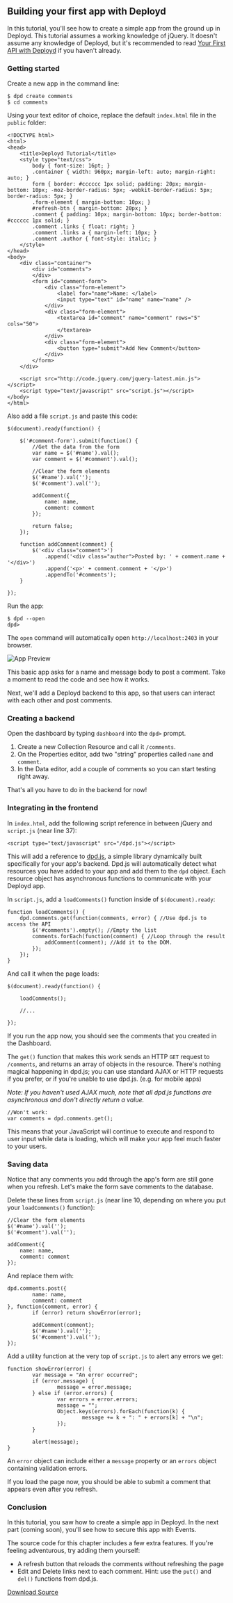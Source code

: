 <!--{
	title: 'Your first app with Deployd',
	tags: ['tutorial']
}-->

## Building your first app with Deployd

In this tutorial, you'll see how to create a simple app from the ground up in Deployd. This tutorial assumes a working knowledge of jQuery. It doesn't assume any knowledge of Deployd, but it's recommended to read [Your First API with Deployd](/docs/your-first-api.md) if you haven't already.

### Getting started

Create a new app in the command line:

	$ dpd create comments
	$ cd comments

Using your text editor of choice, replace the default `index.html` file in the `public` folder:

	<!DOCTYPE html>
	<html>
	<head>
		<title>Deployd Tutorial</title>
		<style type="text/css">
			body { font-size: 16pt; }
			.container { width: 960px; margin-left: auto; margin-right: auto; }
			form { border: #cccccc 1px solid; padding: 20px; margin-bottom: 10px; -moz-border-radius: 5px; -webkit-border-radius: 5px; border-radius: 5px; }
			.form-element { margin-bottom: 10px; }
			#refresh-btn { margin-bottom: 20px; }
			.comment { padding: 10px; margin-bottom: 10px; border-bottom: #cccccc 1px solid; }
			.comment .links { float: right; }
			.comment .links a { margin-left: 10px; }
			.comment .author { font-style: italic; }
		</style>
	</head>
	<body>
		<div class="container">
			<div id="comments">
			</div>
			<form id="comment-form">
				<div class="form-element">
					<label for="name">Name: </label>
					<input type="text" id="name" name="name" />
				</div>
				<div class="form-element">
					<textarea id="comment" name="comment" rows="5" cols="50">
					</textarea>
				</div>
				<div class="form-element">
					<button type="submit">Add New Comment</button>
				</div>
			</form>
		</div>
		
		<script src="http://code.jquery.com/jquery-latest.min.js"></script>
		<script type="text/javascript" src="script.js"></script>
	</body>
	</html>

Also add a file `script.js` and paste this code:

	$(document).ready(function() {

		$('#comment-form').submit(function() {
			//Get the data from the form
			var name = $('#name').val();
			var comment = $('#comment').val();

			//Clear the form elements
			$('#name').val('');
			$('#comment').val('');

			addComment({
				name: name,
				comment: comment
			});

			return false;
		});

		function addComment(comment) {
			$('<div class="comment">')
				.append('<div class="author">Posted by: ' + comment.name + '</div>')
				.append('<p>' + comment.comment + '</p>')
				.appendTo('#comments');
		}

	});

Run the app:

	$ dpd --open
	dpd>

The `open` command will automatically open `http://localhost:2403` in your browser.

![App Preview](/tutorials/first-app/images/comments-app-preview.png)

This basic app asks for a name and message body to post a comment. Take a moment to read the code and see how it works. 

Next, we'll add a Deployd backend to this app, so that users can interact with each other and post comments.

### Creating a backend

Open the dashboard by typing `dashboard` into the `dpd>` prompt. 

1. Create a new Collection Resource and call it `/comments`.
2. On the Properties editor, add two "string" properties called `name` and `comment`.
3. In the Data editor, add a couple of comments so you can start testing right away.

That's all you have to do in the backend for now!

### Integrating in the frontend

In `index.html`, add the following script reference in between jQuery and `script.js` (near line 37):

	<script type="text/javascript" src="/dpd.js"></script>

This will add a reference to [dpd.js](/docs/collections/accessing-collections.md), a simple library dynamically built specifically for your app's backend. Dpd.js will automatically detect what resources you have added to your app and add them to the `dpd` object. Each resource object has asynchronous functions to communicate with your Deployd app.  

In `script.js`, add a `loadComments()` function inside of `$(document).ready`:

	function loadComments() {
		dpd.comments.get(function(comments, error) { //Use dpd.js to access the API
			$('#comments').empty(); //Empty the list
			comments.forEach(function(comment) { //Loop through the result
				addComment(comment); //Add it to the DOM.
			});
		});
	}

And call it when the page loads:

	$(document).ready(function() {

		loadComments();

		//...

	});

If you run the app now, you should see the comments that you created in the Dashboard.

The `get()` function that makes this work sends an HTTP `GET` request to `/comments`, and returns an array of objects in the resource. There's nothing magical happening in dpd.js; you can use standard AJAX or HTTP requests if you prefer, or if you're unable to use dpd.js. (e.g. for mobile apps)

*Note: If you haven't used AJAX much, note that all dpd.js functions are asynchronous and don't directly return a value.*

	//Won't work: 
	var comments = dpd.comments.get(); 

This means that your JavaScript will continue to execute and respond to user input while data is loading, which will make your app feel much faster to your users.

### Saving data

Notice that any comments you add through the app's form are still gone when you refresh. Let's make the form save comments to the database. 

Delete these lines from `script.js` (near line 10, depending on where you put your `loadComments()` function):

	//Clear the form elements
	$('#name').val('');
	$('#comment').val('');

	addComment({
		name: name,
		comment: comment
	});

And replace them with: 

	dpd.comments.post({
			name: name,
			comment: comment
	}, function(comment, error) {
			if (error) return showError(error);
			
			addComment(comment);
			$('#name').val('');
			$('#comment').val('');
	});

Add a utility function at the very top of `script.js` to alert any errors we get:

	function showError(error) {
			var message = "An error occurred";
			if (error.message) {
					message = error.message;
			} else if (error.errors) {
					var errors = error.errors;
					message = "";
					Object.keys(errors).forEach(function(k) {
							message += k + ": " + errors[k] + "\n";
					});
			}
			
			alert(message);
	}

An `error` object can include either a `message` property or an `errors` object containing validation errors. 

If you load the page now, you should be able to submit a comment that appears even after you refresh.

### Conclusion

In this tutorial, you saw how to create a simple app in Deployd. In the next part (coming soon), you'll see how to secure this app with Events.

The source code for this chapter includes a few extra features. If you're feeling adventurous, try adding them yourself:

- A refresh button that reloads the comments without refreshing the page
- Edit and Delete links next to each comment. Hint: use the `put()` and `del()` functions from dpd.js.

<a class="btn btn-primary" href="https://github.com/downloads/deployd/examples/comments-1.zip"><i class="icon-white icon-download"></i> Download Source</a>
